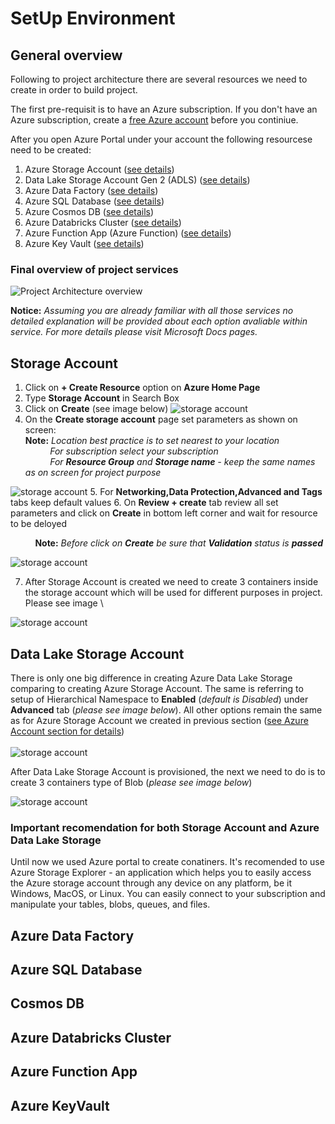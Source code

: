 # SetUp Environment

## General overview

Following to project architecture there are several resources we need to create in order to build project.

The first pre-requisit is to have an Azure subscription. If you don't have an Azure subscription, create a [free Azure account](https://azure.microsoft.com/en-us/free/) before you continiue.

After you open Azure Portal under your account the following resourcese need to be created:
1. Azure Storage Account ([see details](#sac))
2. Data Lake Storage Account Gen 2 (ADLS) ([see details](#ADLS))
3. Azure Data Factory ([see details](#ADF))
4. Azure SQL Database ([see details](#SQL))
5. Azure Cosmos DB ([see details](#Cosmos))
6. Azure Databricks Cluster ([see details](#Databricks))
7. Azure Function App (Azure Function) ([see details](#Function))
8. Azure Key Vault ([see details](#KeyVault))

### Final overview of project services
![Project Architecture overview](images/Services.png "Project Architecture") 

**Notice:** *Assuming you are already familiar with all those services no detailed explanation will be provided about each option avaliable within service. For more details please visit Microsoft Docs pages.*

<a name="sac"></a>
## Storage Account

1.  Click on **+ Create Resource** option on **Azure Home Page**
2.  Type **Storage Account** in Search Box
3.  Click on **Create** (see image below)
![storage account](images/SA.png)
4.  On the **Create storage account** page set parameters as shown on screen: \
**Note:** *Location best practice is to set nearest to your location* \
          &nbsp;&nbsp;&nbsp;&nbsp;&nbsp;&nbsp;&nbsp;&nbsp;&nbsp;&nbsp;*For subscription select your subscription* \
          &nbsp;&nbsp;&nbsp;&nbsp;&nbsp;&nbsp;&nbsp;&nbsp;&nbsp;&nbsp;*For **Resource Group** and **Storage name** - keep the same names as on screen for project purpose*
          
![storage account](images/SA1.png)
5. For **Networking,Data Protection,Advanced and Tags** tabs keep default values
6. On **Review + create** tab review all set parameters and click on **Create** in bottom left corner and wait for resource to be deloyed 

&nbsp;&nbsp;&nbsp;&nbsp;&nbsp;&nbsp;&nbsp;&nbsp;&nbsp;&nbsp;**Note:** *Before click on **Create** be sure that **Validation** status is **passed*** 

![storage account](images/SA3.png)

7. After Storage Account is created we need to create 3 containers inside the storage account which will be used for different purposes in project. Please see image \

![storage account](images/SA4.png)


<a name="ADLS"></a>
## Data Lake Storage Account
There is only one big difference in creating Azure Data Lake Storage comparing to creating Azure Storage Account. The same is referring to setup of Hierarchical Namespace to **Enabled** (*default is Disabled*) under **Advanced** tab (*please see image below*). All other options remain the same as for Azure Storage Account we created in previous section ([see Azure Account section for details](#sac)) \
\
![storage account](images/ADLS1.png)

After Data Lake Storage Account is provisioned, the next we need to do is to create 3 containers type of Blob (*please see image below*)

![storage account](images/ADLS2.png)

### Important recomendation for both Storage Account and Azure Data Lake Storage
Until now we used Azure portal to create conatiners. It's recomended to use Azure Storage Explorer - an application which helps you to easily access the Azure storage account through any device on any platform, be it Windows, MacOS, or Linux. You can easily connect to your subscription and manipulate your tables, blobs, queues, and files. 

<a name="ADF"></a>
## Azure Data Factory

<a name="SQL"></a>
## Azure SQL Database

<a name="Cosmos"></a>
## Cosmos DB

<a name="Databricks"></a>
## Azure Databricks Cluster

<a name="Function"></a>
## Azure Function App

<a name="KeyVault"></a>
## Azure KeyVault






